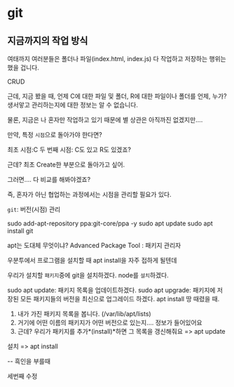 # git 

## 지금까지의 작업 방식

여태까지 여러분들은 폴더나 파일(index.html, index.js) 다 작업하고 저장하는 행위는 했을 겁니다.

CRUD 

근데, 지금 봤을 때, 언제 C에 대한 파일 및 폴더, R에 대한 파일이나 폴더를 언제, 누가? 생서앟고 관리하는지에 대한 정보는
알 수 없습니다.

물론, 지금은 나 혼자만 작업하고 있기 때문에 별 상관은 아직까진 없겠지만....

만약, 특정 `시점`으로 돌아가야 한다면?

최초 시점:C
두 번째 시점: C도 있고 R도 있겠죠?

근데? 최초 Create한 부분으로 돌아가고 싶어.

그러면.... 다 비교를 해봐야겠죠?

즉, 혼자가 아닌 협업하는 과정에서는 시점을 관리할 필요가 있다.

`git`: 버전(시점) 관리

sudo add-apt-repository ppa:git-core/ppa -y
sudo apt update
sudo apt install git 

apt는 도대체 무엇이냐?
Advanced Package Tool : 패키지 관리자
 
우분투에서 프로그램을 설치할 때 apt install을 자주 접하게 될텐데

우리가 설치할 `패키지`중에 git을 설치하겠다.
node를 `설치`하겠다.

sudo apt update: 패키지 목록을 업데이트하겠다.
sudo apt upgrade: 패키지에 저장된 모든 패키지들의 버전을 최신으로 업그레이드 하겠다.
    <!-- 우분투 OS 전체 APP에 대한 버전업 -->
apt install 땅 때렸을 때.
1. 내가 가진 패키지 목록을 봅니다. (/var/lib/apt/lists)
2. 거기에 어떤 이름의 패키지가 어떤 버전으로 있는지.... 정보가 들어있어요
3. 근데? 우리가 패키지를 추가*(install)*하면 그 목록을 갱신해줘요
=> apt update

설치 => apt install



-- 흑인을 부를때
<!-- 두번째 커밋 위해 내용 추가 -->

세번째 수정
